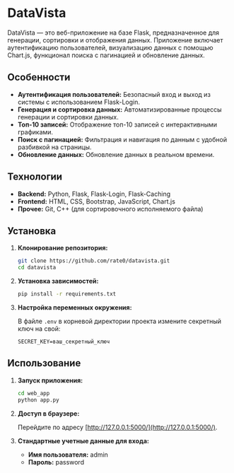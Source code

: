 # DataVista

DataVista — это веб-приложение на базе Flask, предназначенное для генерации, сортировки и отображения данных. Приложение включает аутентификацию пользователей, визуализацию данных с помощью Chart.js, функционал поиска с пагинацией и обновление данных.

## Особенности

- **Аутентификация пользователей:** Безопасный вход и выход из системы с использованием Flask-Login.
- **Генерация и сортировка данных:** Автоматизированные процессы генерации и сортировки данных.
- **Топ-10 записей:** Отображение топ-10 записей с интерактивными графиками.
- **Поиск с пагинацией:** Фильтрация и навигация по данным с удобной разбивкой на страницы.
- **Обновление данных:** Обновление данных в реальном времени.

## Технологии

- **Backend:** Python, Flask, Flask-Login, Flask-Caching
- **Frontend:** HTML, CSS, Bootstrap, JavaScript, Chart.js
- **Прочее:** Git, C++ (для сортировочного исполняемого файла)

## Установка

1. **Клонирование репозитория:**

    ```bash
    git clone https://github.com/rate0/datavista.git
    cd datavista
    ```

2. **Установка зависимостей:**

    ```bash
    pip install -r requirements.txt
    ```

3. **Настройка переменных окружения:**

    В файле `.env` в корневой директории проекта измените секретный ключ на свой:

    ```
    SECRET_KEY=ваш_секретный_ключ
    ```
## Использование

1. **Запуск приложения:**

    ```bash
    cd web_app
    python app.py
    ```

2. **Доступ в браузере:**

    Перейдите по адресу [http://127.0.0.1:5000/](http://127.0.0.1:5000/).

3. **Стандартные учетные данные для входа:**

    - **Имя пользователя:** admin
    - **Пароль:** password
